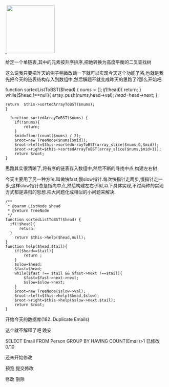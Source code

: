 
<a href="https://github.com/wuqinqiang/">
​    <img src="https://github.com/wuqinqiang/Lettcode-php/blob/master/images/109.png" width="150px" height="150px">
</a> 

给定一个单链表,其中的元素按升序排序,把他转换为高度平衡的二叉查找树

这么说我只要把昨天的例子稍微改动一下就可以实现今天这个功能了咯,也就是我先把今天的链表结构存入到数组中,然后解题不就变成昨天的思路了?那么开始吧.


 function sortedListToBST($head) {
        $nums=[];
        if(!$head){
            return;
        }
        while($head !==null){
              array_push($nums,$head->val);
            $head=$head->next; 
        }
       
    return  $this->sortedArrayToBST($nums);
    }
    
      function sortedArrayToBST($nums) {
        if(!$nums){
            return;
        }
        $mid=floor(count($nums) / 2);
        $root=new TreeNode($nums[$mid]);
        $root->left=$this->sortedArrayToBST(array_slice($nums,0,$mid));
        $root->right=$this->sortedArrayToBST(array_slice($nums,$mid+1));
        return $root;
    }


思路其实很清晰了,将有序的链表存入数组中,然后不断的寻找中点,构建左右树



今天主要用了另一种方法.叫做快fast,慢slow指针.每次快指针走两步,慢指针走一步,这样slow指针总是指向中点,然后构建左右子树,以下具体实现,不过两种的实现方式都是递归的思想.把大问题化成相似的小问题来解决.



    /**
     * @param ListNode $head
     * @return TreeNode
     */
    function sortedListToBST($head) {
      if(!$head){
          return;
      }
        return $this->help($head,null);
    }
    function help($head,$tail){
        if($head==$tail){
            return ;
        }
        $slow=$head;
        $fast=$head;
        while($fast !== $tail && $fast->next !==$tail){
            $fast=$fast->next->next;
            $slow=$slow->next;
        }
        $root=new TreeNode($slow->val);
        $root->left=$this->help($head,$slow);
        $root->right=$this->help($slow->next,$tail);
        return $root;
    }


开始今天的数据库(182. Duplicate Emails)



这个就不解释了吧         晚安

SELECT Email FROM Person GROUP BY HAVING COUNT(Email)>1
已修改 0/10

还未开始修改

预览
  提交修改
 
修改  删除